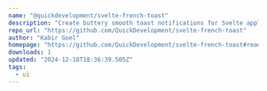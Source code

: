 ```yaml
---
name: "@quickdevelopment/svelte-french-toast"
description: "Create buttery smooth toast notifications for Svelte applications."
repo_url: "https://github.com/QuickDevelopment/svelte-french-toast"
author: "Kabir Goel"
homepage: "https://github.com/QuickDevelopment/svelte-french-toast#readme"
downloads: 1
updated: "2024-12-18T18:36:39.505Z"
tags: 
  - ui
---
```

